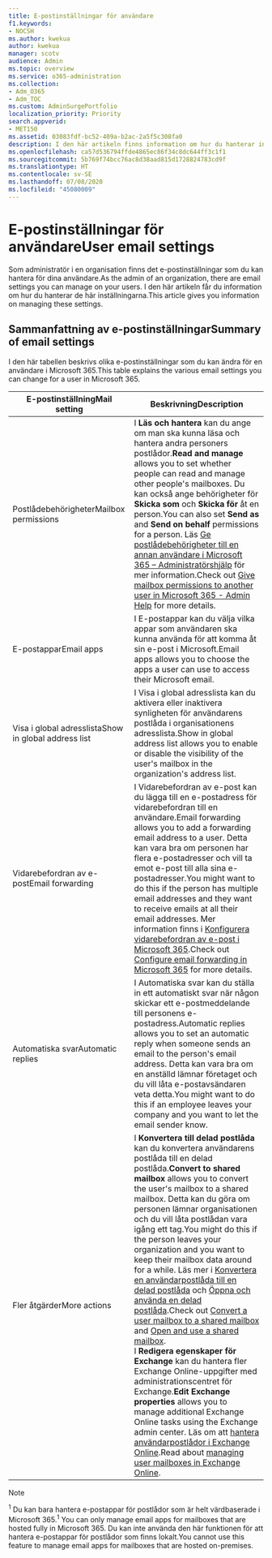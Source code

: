 ```yaml
---
title: E-postinställningar för användare
f1.keywords:
- NOCSH
ms.author: kwekua
author: kwekua
manager: scotv
audience: Admin
ms.topic: overview
ms.service: o365-administration
ms.collection:
- Adm_O365
- Adm_TOC
ms.custom: AdminSurgePortfolio
localization_priority: Priority
search.appverid:
- MET150
ms.assetid: 03083fdf-bc52-409a-b2ac-2a5f5c308fa0
description: I den här artikeln finns information om hur du hanterar inställningar för dina användare.
ms.openlocfilehash: ca57d536794ffde4865ec86f34c8dc644ff3c1f1
ms.sourcegitcommit: 5b769f74bcc76ac8d38aad815d1728824783cd9f
ms.translationtype: HT
ms.contentlocale: sv-SE
ms.lasthandoff: 07/08/2020
ms.locfileid: "45080009"
---
```

# <a name="user-email-settings"></a><span data-ttu-id="259e1-103">E-postinställningar för användare</span><span class="sxs-lookup"><span data-stu-id="259e1-103">User email settings</span></span>

<span data-ttu-id="259e1-104">Som administratör i en organisation finns det e-postinställningar som du kan hantera för dina användare.</span><span class="sxs-lookup"><span data-stu-id="259e1-104">As the admin of an organization, there are email settings you can manage on your users.</span></span> <span data-ttu-id="259e1-105">I den här artikeln får du information om hur du hanterar de här inställningarna.</span><span class="sxs-lookup"><span data-stu-id="259e1-105">This article gives you information on managing these settings.</span></span>

## <a name="summary-of-email-settings"></a><span data-ttu-id="259e1-106">Sammanfattning av e-postinställningar</span><span class="sxs-lookup"><span data-stu-id="259e1-106">Summary of email settings</span></span>

<span data-ttu-id="259e1-107">I den här tabellen beskrivs olika e-postinställningar som du kan ändra för en användare i Microsoft 365.</span><span class="sxs-lookup"><span data-stu-id="259e1-107">This table explains the various email settings you can change for a user in Microsoft 365.</span></span>


|<span data-ttu-id="259e1-108">E-postinställning</span><span class="sxs-lookup"><span data-stu-id="259e1-108">Mail setting</span></span>|<span data-ttu-id="259e1-109">Beskrivning</span><span class="sxs-lookup"><span data-stu-id="259e1-109">Description</span></span>  |
|---------|---------|
|<span data-ttu-id="259e1-110">Postlådebehörigheter</span><span class="sxs-lookup"><span data-stu-id="259e1-110">Mailbox permissions</span></span>| <span data-ttu-id="259e1-111">I **Läs och hantera** kan du ange om man ska kunna läsa och hantera andra personers postlådor.</span><span class="sxs-lookup"><span data-stu-id="259e1-111">**Read and manage** allows you to set whether people can read and manage other people's mailboxes.</span></span> <span data-ttu-id="259e1-112">Du kan också ange behörigheter för **Skicka som** och **Skicka för** åt en person.</span><span class="sxs-lookup"><span data-stu-id="259e1-112">You can also set **Send as** and **Send on behalf** permissions for a person.</span></span> <span data-ttu-id="259e1-113">Läs [Ge postlådebehörigheter till en annan användare i Microsoft 365 – Administratörshjälp](../add-users/give-mailbox-permissions-to-another-user.md) för mer information.</span><span class="sxs-lookup"><span data-stu-id="259e1-113">Check out [Give mailbox permissions to another user in Microsoft 365 - Admin Help](../add-users/give-mailbox-permissions-to-another-user.md) for more details.</span></span> |
|<span data-ttu-id="259e1-114">E-postappar</span><span class="sxs-lookup"><span data-stu-id="259e1-114">Email apps</span></span>| <span data-ttu-id="259e1-115">I E-postappar kan du välja vilka appar som användaren ska kunna använda för att komma åt sin e-post i Microsoft.</span><span class="sxs-lookup"><span data-stu-id="259e1-115">Email apps allows you to choose the apps a user can use to access their Microsoft email.</span></span> |
|<span data-ttu-id="259e1-116">Visa i global adresslista</span><span class="sxs-lookup"><span data-stu-id="259e1-116">Show in global address list</span></span>| <span data-ttu-id="259e1-117">I Visa i global adresslista kan du aktivera eller inaktivera synligheten för användarens postlåda i organisationens adresslista.</span><span class="sxs-lookup"><span data-stu-id="259e1-117">Show in global address list allows you to enable or disable the visibility of the user's mailbox in the organization's address list.</span></span> |
|<span data-ttu-id="259e1-118">Vidarebefordran av e-post</span><span class="sxs-lookup"><span data-stu-id="259e1-118">Email forwarding</span></span>|<span data-ttu-id="259e1-119">I Vidarebefordran av e-post kan du lägga till en e-postadress för vidarebefordran till en användare.</span><span class="sxs-lookup"><span data-stu-id="259e1-119">Email forwarding allows you to add a forwarding email address to a user.</span></span> <span data-ttu-id="259e1-120">Detta kan vara bra om personen har flera e-postadresser och vill ta emot e-post till alla sina e-postadresser.</span><span class="sxs-lookup"><span data-stu-id="259e1-120">You might want to do this if the person has multiple email addresses and they want to receive emails at all their email addresses.</span></span> <span data-ttu-id="259e1-121">Mer information finns i [Konfigurera vidarebefordran av e-post i Microsoft 365](configure-email-forwarding.md).</span><span class="sxs-lookup"><span data-stu-id="259e1-121">Check out [Configure email forwarding in Microsoft 365](configure-email-forwarding.md) for more details.</span></span>|
|<span data-ttu-id="259e1-122">Automatiska svar</span><span class="sxs-lookup"><span data-stu-id="259e1-122">Automatic replies</span></span>|<span data-ttu-id="259e1-123">I Automatiska svar kan du ställa in ett automatiskt svar när någon skickar ett e-postmeddelande till personens e-postadress.</span><span class="sxs-lookup"><span data-stu-id="259e1-123">Automatic replies allows you to set an automatic reply when someone sends an email to the person's email address.</span></span> <span data-ttu-id="259e1-124">Detta kan vara bra om en anställd lämnar företaget och du vill låta e-postavsändaren veta detta.</span><span class="sxs-lookup"><span data-stu-id="259e1-124">You might want to do this if an employee leaves your company and you want to let the email sender know.</span></span>|
|<span data-ttu-id="259e1-125">Fler åtgärder</span><span class="sxs-lookup"><span data-stu-id="259e1-125">More actions</span></span>| <span data-ttu-id="259e1-126">I **Konvertera till delad postlåda** kan du konvertera användarens postlåda till en delad postlåda.</span><span class="sxs-lookup"><span data-stu-id="259e1-126">**Convert to shared mailbox** allows you to convert the user's mailbox to a shared mailbox.</span></span> <span data-ttu-id="259e1-127">Detta kan du göra om personen lämnar organisationen och du vill låta postlådan vara igång ett tag.</span><span class="sxs-lookup"><span data-stu-id="259e1-127">You might do this if the person leaves your organization and you want to keep their mailbox data around for a while.</span></span> <span data-ttu-id="259e1-128">Läs mer i [Konvertera en användarpostlåda till en delad postlåda](convert-user-mailbox-to-shared-mailbox.md) och [Öppna och använda en delad postlåda](https://support.microsoft.com/office/d94a8e9e-21f1-4240-808b-de9c9c088afd).</span><span class="sxs-lookup"><span data-stu-id="259e1-128">Check out [Convert a user mailbox to a shared mailbox](convert-user-mailbox-to-shared-mailbox.md) and [Open and use a shared mailbox](https://support.microsoft.com/office/d94a8e9e-21f1-4240-808b-de9c9c088afd).</span></span></br><span data-ttu-id="259e1-129">I **Redigera egenskaper för Exchange** kan du hantera fler Exchange Online-uppgifter med administrationscentret för Exchange.</span><span class="sxs-lookup"><span data-stu-id="259e1-129">**Edit Exchange properties** allows you to manage additional Exchange Online tasks using the Exchange admin center.</span></span> <span data-ttu-id="259e1-130">Läs om att [hantera användarpostlådor i Exchange Online](https://docs.microsoft.com/exchange/recipients-in-exchange-online/manage-user-mailboxes/manage-user-mailboxes).</span><span class="sxs-lookup"><span data-stu-id="259e1-130">Read about [managing user mailboxes in Exchange Online](https://docs.microsoft.com/exchange/recipients-in-exchange-online/manage-user-mailboxes/manage-user-mailboxes).</span></span>|

> [!NOTE]
>
> <span data-ttu-id="259e1-131"><sup>1</sup> Du kan bara hantera e-postappar för postlådor som är helt värdbaserade i Microsoft 365.</span><span class="sxs-lookup"><span data-stu-id="259e1-131"><sup>1</sup> You can only manage email apps for mailboxes that are hosted fully in Microsoft 365.</span></span> <span data-ttu-id="259e1-132">Du kan inte använda den här funktionen för att hantera e-postappar för postlådor som finns lokalt.</span><span class="sxs-lookup"><span data-stu-id="259e1-132">You cannot use this feature to manage email apps for mailboxes that are hosted on-premises.</span></span>
